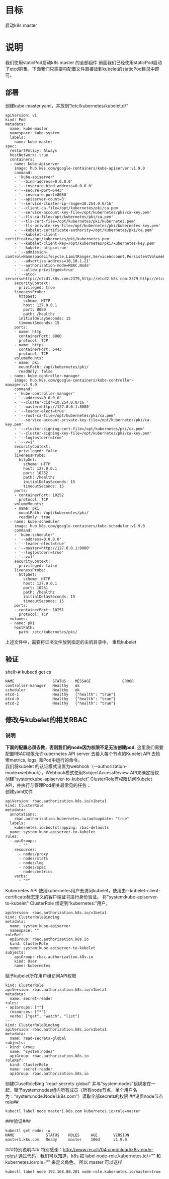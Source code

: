 # 目标 #
启动k8s master
# 说明 #
我们使用staticPod启动k8s master 的全部组件 前面我们已经使用staticPod启动了etcd群集，下面我们只需要将配置文件直接放到kubelet的staticPod目录中即可。

## 部署 ##
创建kube-master.yaml，并放到“/etc/kubernetes/kubelet.d/”
```
apiVersion: v1
kind: Pod
metadata:
  name: kube-master
  namespace: kube-system
  labels:
    name: kube-master
spec:
  restartPolicy: Always
  hostNetwork: true
  containers:
  - name: kube-apiserver
    image: hub.k8s.com/google-containers/kube-apiserver:v1.9.0
    command:
    - 'kube-apiserver'
    - '--bind-address=0.0.0.0'
    - '--insecure-bind-address=0.0.0.0'
    - '--secure-port=6443'
    - '--insecure-port=8080'
    - '--apiserver-count=3'
    - '--service-cluster-ip-range=10.254.0.0/16'
    - '--client-ca-file=/opt/kubernetes/pki/ca.pem'
    - '--service-account-key-file=/opt/kubernetes/pki/ca-key.pem'
    - '--tls-ca-file=/opt/kubernetes/pki/ca.pem'
    - '--tls-cert-file=/opt/kubernetes/pki/kubernetes.pem'
    - '--tls-private-key-file=/opt/kubernetes/pki/kubernetes-key.pem'
    - '--kubelet-certificate-authority=/opt/kubernetes/pki/ca.pem'
    - '--kubelet-client-certificate=/opt/kubernetes/pki/kubernetes.pem'
    - '--kubelet-client-key=/opt/kubernetes/pki/kubernetes-key.pem'
    - '--kubelet-https=true'
    - '--admission-control=NamespaceLifecycle,LimitRanger,ServiceAccount,PersistentVolumeLabel,DefaultStorageClass,ResourceQuota,DefaultTolerationSeconds'
    - '--advertise-address=10.10.1.21'
    - '--authorization-mode=RBAC,Node'
    - '--allow-privileged=true'
    - '--etcd-servers=http://etcd1.k8s.com:2379,http://etcd2.k8s.com:2379,http://etcd3.k8s.com'
    securityContext:
      privileged: true
    livenessProbe:
      httpGet:
        scheme: HTTP
        host: 127.0.0.1
        port: 8080
        path: /healthz
      initialDelaySeconds: 15
      timeoutSeconds: 15
    ports:
    - name: http
      containerPort: 8080
      protocol: TCP
    - name: https
      containerPort: 6443
      protocol: TCP
    volumeMounts:
    - name: pki
      mountPath: /opt/kubernetes/pki/
      readOnly: false
  - name: kube-controller-manager
    image: hub.k8s.com/google-containers/kube-controller-manager:v1.9.0
    command:
    - 'kube-controller-manager'
    - '--address=0.0.0.0'
    - '--cluster-cidr=10.254.0.0/16 '
    - '--master=http://127.0.0.1:8080'
    - '--leader-elect=true'
    - '--root-ca-file=/opt/kubernetes/pki/ca.pem'
    - '--service-account-private-key-file=/opt/kubernetes/pki/ca-key.pem'
    - '--cluster-signing-cert-file=/opt/kubernetes/pki/ca.pem'
    - '--cluster-signing-key-file=/opt/kubernetes/pki/ca-key.pem'
    - '--logtostderr=true'
    - '--v=1'
    securityContext:
      privileged: false
    livenessProbe:
      httpGet:
        scheme: HTTP
        host: 127.0.0.1
        port: 10252
        path: /healthz
        initialDelaySeconds: 15
        timeoutSeconds: 15
    ports:
    - containerPort: 10252
      protocol: TCP
    volumeMounts:
    - name: pki
      mountPath: /opt/kubernetes/pki/
      readOnly: true
  - name: kube-scheduler
    image: hub.k8s.com/google-containers/kube-scheduler:v1.9.0
    command:
    - 'kube-scheduler'
    - '--address=0.0.0.0'
    - '--leader-elect=true'
    - '--master=http://127.0.0.1:8080'
    - '--logtostderr=true'
    - '--v=1'
    securityContext:
      privileged: false
    livenessProbe:
      httpGet:
        scheme: HTTP
        host: 127.0.0.1
        port: 10251
        path: /healthz
        initialDelaySeconds: 15
        timeoutSeconds: 15
    ports:
    - containerPort: 10251
      protocol: TCP
  volumes:
  - name: pki
    hostPath:
      path: /etc/kubernetes/pki/
```
上述文件中，需要将证书文件放到指定的主机目录中。
重启kubelet

## 验证 ##
shell># kubectl get cs
````
NAME                 STATUS    MESSAGE              ERROR
controller-manager   Healthy   ok                   
scheduler            Healthy   ok                   
etcd-1               Healthy   {"health": "true"}   
etcd-0               Healthy   {"health": "true"}   
etcd-2               Healthy   {"health": "true"}   
````

## 修改与kubelet的相关RBAC  ##
### 说明 ###
**下面的配置必须去做，否则我们的node因为权限不足无法创建pod.**
这里我们需要配置RBAC权限允许kubernetes API server 去接入每个节点的Kubelet API 去检索metrics, logs, 和Pod中运行的命令。<br>
我们将kubelet 的认证模式设置为webhook（--authorization-mode=webhook），Webhook模式使用SubjectAccessReview API来确定授权<br>
创建“system:kube-apiserver-to-kubelet” ClusterRole有权限访问Kubelet API，并执行与管理Pod相关最常见的任务：<br>
创建yaml文件
```
apiVersion: rbac.authorization.k8s.io/v1beta1
kind: ClusterRole
metadata:
  annotations:
    rbac.authorization.kubernetes.io/autoupdate: "true"
  labels:
    kubernetes.io/bootstrapping: rbac-defaults
  name: system:kube-apiserver-to-kubelet
rules:
  - apiGroups:
      - ""
    resources:
      - nodes/proxy
      - nodes/stats
      - nodes/log
      - nodes/spec
      - nodes/metrics
    verbs:
      - "*"
```
Kubernetes API 使用kubernetes用户去访问kubelet，使用由--kubelet-client-certificate标志定义的客户端证书进行身份验证。
将"system:kube-apiserver-to-kubelet" ClusterRole 绑定到“kubernetes:”用户。
```
apiVersion: rbac.authorization.k8s.io/v1beta1
kind: ClusterRoleBinding
metadata:
  name: system:kube-apiserver
  namespace: ""
roleRef:
  apiGroup: rbac.authorization.k8s.io
  kind: ClusterRole
  name: system:kube-apiserver-to-kubelet
subjects:
  - apiGroup: rbac.authorization.k8s.io
    kind: User
    name: kubernetes
```
赋予kubelet所在用户组访问API权限
```
kind: ClusterRole
apiVersion: rbac.authorization.k8s.io/v1beta1
metadata:
  name: secret-reader
rules:
- apiGroups: [""]
  resources: ["*"]
  verbs: ["get", "watch", "list"]
---
kind: ClusterRoleBinding
apiVersion: rbac.authorization.k8s.io/v1beta1
metadata:
  name: read-secrets-global
subjects:
- kind: Group
  name: "system:nodes"
  apiGroup: rbac.authorization.k8s.io
roleRef:
  kind: ClusterRole
  name: secret-reader
  apiGroup: rbac.authorization.k8s.io
```
创建CluseRoleBing “read-secrets-global” 并与“system:nodes”组绑定在一起，赋予system:nodes组内所有成员（所有node节点，单个用户名为：“system:node:Node1.k8s.com”）读取全部secrets的权限
##设置node节点role##
```
kubectl label node master1.k8s.com kubernetes.io/role=master
```
###验证###
```
kubectl get nodes -w
NAME              STATUS    ROLES     AGE       VERSION
master1.k8s.com   Ready     master    106d      v1.9.0
```
###特别说明###
特别感谢：http://www.recall704.com/cloud/k8s-node-roles/
通过代码，我们可以知道，k8s 把 label node-role.kubernetes.io/<role>="" 和 kubernetes.io/role="<role>" 来定义角色。
所以 master 可以这样
```
kubectl label node 192.168.88.201 node-role.kubernetes.io/master=true
```